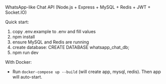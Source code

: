 WhatsApp-like Chat API (Node.js + Express + MySQL + Redis + JWT + Socket.IO)

Quick start:
1. copy .env.example to .env and fill values
2. npm install
3. ensure MySQL and Redis are running
4. create database: CREATE DATABASE whatsapp_chat_db;
5. npm run dev

With Docker:
- Run `docker-compose up --build` (will create app, mysql, redis). Then app will auto-start.
